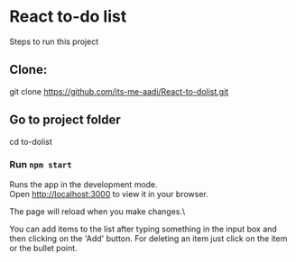 # React to-do list

Steps to run this project

## Clone:
git clone https://github.com/its-me-aadi/React-to-dolist.git

## Go to project folder
cd to-dolist

### Run `npm start` 

Runs the app in the development mode.\
Open [http://localhost:3000](http://localhost:3000) to view it in your browser.

The page will reload when you make changes.\

You can add items to the list after typing something in the input box and then clicking on the 'Add' button.
For deleting an item just click on the item or the bullet point.

